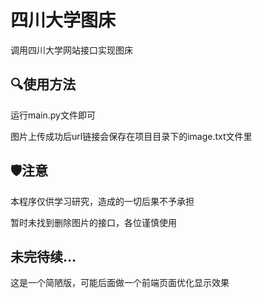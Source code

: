 # 四川大学图床

调用四川大学网站接口实现图床

## 🔍使用方法

运行main.py文件即可

图片上传成功后url链接会保存在项目目录下的image.txt文件里

## 🛡️注意

本程序仅供学习研究，造成的一切后果不予承担

暂时未找到删除图片的接口，各位谨慎使用

## 未完待续...

这是一个简陋版，可能后面做一个前端页面优化显示效果
